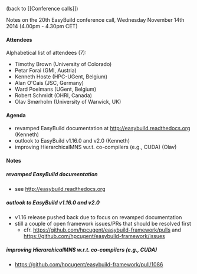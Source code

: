 (back to [[Conference calls]])

Notes on the 20th EasyBuild conference call, Wednesday November 14th 2014 (4.00pm - 4.30pm CET)

#### Attendees

Alphabetical list of attendees (7):

* Timothy Brown (University of Colorado)
* Petar Forai (GMI, Austria)
* Kenneth Hoste (HPC-UGent, Belgium)
* Alan O'Cais (JSC, Germany)
* Ward Poelmans (UGent, Belgium)
* Robert Schmidt (OHRI, Canada)
* Olav Smørholm (University of Warwick, UK)

#### Agenda

* revamped EasyBuild documentation at http://easybuild.readthedocs.org (Kenneth)
* outlook to EasyBuild v1.16.0 and v2.0 (Kenneth)
* improving HierarchicalMNS w.r.t. co-compilers (e.g., CUDA) (Olav)

#### Notes

##### revamped EasyBuild documentation

 * see http://easybuild.readthedocs.org

##### outlook to EasyBuild v1.16.0 and v2.0

 * v1.16 release pushed back due to focus on revamped documentation
 * still a couple of open framework issues/PRs that should be resolved first
   * cfr. https://github.com/hpcugent/easybuild-framework/pulls and https://github.com/hpcugent/easybuild-framework/issues

##### improving HierarchicalMNS w.r.t. co-compilers (e.g., CUDA)

 * https://github.com/hpcugent/easybuild-framework/pull/1086